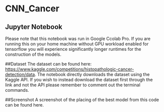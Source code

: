 # CNN_Cancer

## Jupyter Notebook
Please note that this notebook was run in Google Ccolab Pro. If you are running this on your home machine without GPU workload enabled for tensorflow you will experience significantly longer runtimes for the construction of the models. 

##Dataset
The dataset can be found here: https://www.kaggle.com/competitions/histopathologic-cancer-detection/data. The notebook directly downloads the dataset using the Kaggle API. If you wish to instead download the dataset first through the link and not the API please remember to comment out the terminal commands. 

##Screenshot
A screenshot of the placing of the best model from this code can be found here. 
